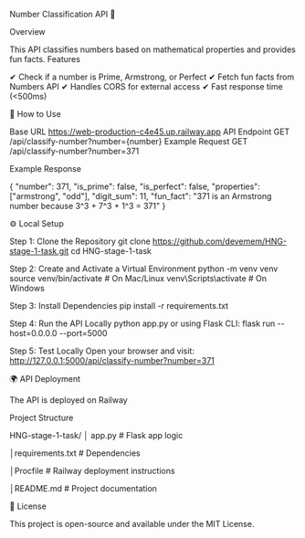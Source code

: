 Number Classification API 🚀

Overview

This API classifies numbers based on mathematical properties and provides fun facts.
Features

✔ Check if a number is Prime, Armstrong, or Perfect
✔ Fetch fun facts from Numbers API
✔ Handles CORS for external access
✔ Fast response time (<500ms)

🚀 How to Use

Base URL
https://web-production-c4e45.up.railway.app
API Endpoint
GET /api/classify-number?number={number}
Example Request
GET /api/classify-number?number=371

Example Response

{
    "number": 371,
    "is_prime": false,
    "is_perfect": false,
    "properties": ["armstrong", "odd"],
    "digit_sum": 11,
    "fun_fact": "371 is an Armstrong number because 3^3 + 7^3 + 1^3 = 371"
}


⚙️ Local Setup

Step 1: Clone the Repository
git clone https://github.com/devemem/HNG-stage-1-task.git
cd HNG-stage-1-task

Step 2: Create and Activate a Virtual Environment
python -m venv venv
source venv/bin/activate  # On Mac/Linux
venv\Scripts\activate     # On Windows

Step 3: Install Dependencies
pip install -r requirements.txt

Step 4: Run the API Locally
python app.py
or using Flask CLI:
flask run --host=0.0.0.0 --port=5000

Step 5: Test Locally
Open your browser and visit:
http://127.0.0.1:5000/api/classify-number?number=371


🌍 API Deployment

The API is deployed on Railway


Project Structure

HNG-stage-1-task/
│ app.py             # Flask app logic

│requirements.txt   # Dependencies

│Procfile           # Railway deployment instructions

│README.md          # Project documentation


📜 License

This project is open-source and available under the MIT License.